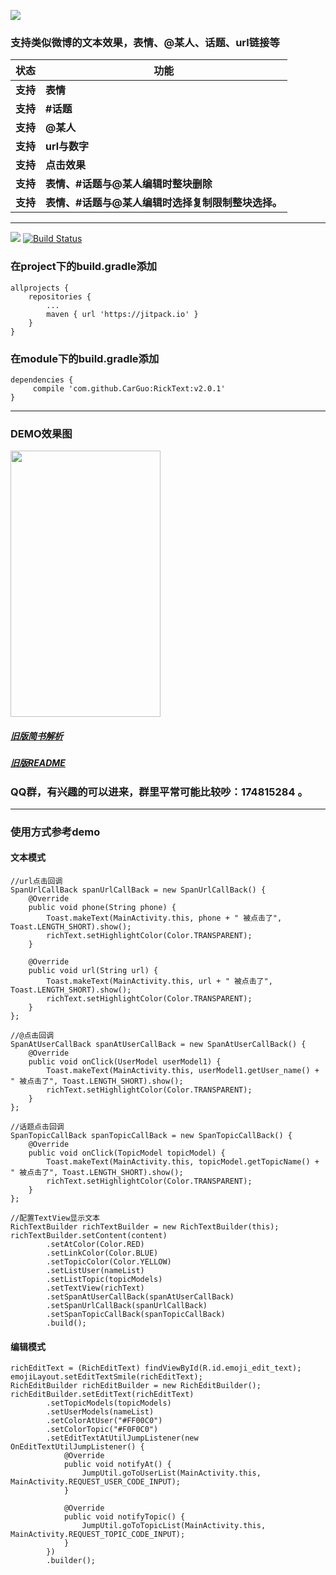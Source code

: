 

![](https://github.com/CarGuo/RickText/blob/master/logo.png)
### 支持类似微博的文本效果，表情、@某人、话题、url链接等


状态 | 功能
-------- | ---
**支持**|**表情**
**支持**|**#话题**
**支持**|**@某人**
**支持**|**url与数字**
**支持**|**点击效果**
**支持**|**表情、#话题与@某人编辑时整块删除**
**支持**|**表情、#话题与@某人编辑时选择复制限制整块选择。**


----------------------------------

[![](https://jitpack.io/v/CarGuo/RickText.svg)](https://jitpack.io/#CarGuo/RickText)
[![Build Status](https://travis-ci.org/CarGuo/RickText.svg?branch=master)](https://travis-ci.org/CarGuo/RickText)

### 在project下的build.gradle添加
```
allprojects {
	repositories {
		...
		maven { url 'https://jitpack.io' }
	}
}
```

### 在module下的build.gradle添加

```
dependencies {
     compile 'com.github.CarGuo:RickText:v2.0.1'
}

```

----------------------------------

### DEMO效果图

<img src="https://github.com/CarGuo/RickText/blob/master/1.png" width="240px" height="426px"/>


##### [旧版简书解析](http://www.jianshu.com/p/cd9e197a5c04)

##### [旧版README](https://github.com/CarGuo/RickText/blob/master/OLD_README.md)

### QQ群，有兴趣的可以进来，群里平常可能比较吵：174815284 。


----------------------------------

### 使用方式参考demo

#### 文本模式

```
//url点击回调
SpanUrlCallBack spanUrlCallBack = new SpanUrlCallBack() {
    @Override
    public void phone(String phone) {
        Toast.makeText(MainActivity.this, phone + " 被点击了", Toast.LENGTH_SHORT).show();
        richText.setHighlightColor(Color.TRANSPARENT);
    }

    @Override
    public void url(String url) {
        Toast.makeText(MainActivity.this, url + " 被点击了", Toast.LENGTH_SHORT).show();
        richText.setHighlightColor(Color.TRANSPARENT);
    }
};

//@点击回调
SpanAtUserCallBack spanAtUserCallBack = new SpanAtUserCallBack() {
    @Override
    public void onClick(UserModel userModel1) {
        Toast.makeText(MainActivity.this, userModel1.getUser_name() + " 被点击了", Toast.LENGTH_SHORT).show();
        richText.setHighlightColor(Color.TRANSPARENT);
    }
};

//话题点击回调
SpanTopicCallBack spanTopicCallBack = new SpanTopicCallBack() {
    @Override
    public void onClick(TopicModel topicModel) {
        Toast.makeText(MainActivity.this, topicModel.getTopicName() + " 被点击了", Toast.LENGTH_SHORT).show();
        richText.setHighlightColor(Color.TRANSPARENT);
    }
};

//配置TextView显示文本
RichTextBuilder richTextBuilder = new RichTextBuilder(this);
richTextBuilder.setContent(content)
        .setAtColor(Color.RED)
        .setLinkColor(Color.BLUE)
        .setTopicColor(Color.YELLOW)
        .setListUser(nameList)
        .setListTopic(topicModels)
        .setTextView(richText)
        .setSpanAtUserCallBack(spanAtUserCallBack)
        .setSpanUrlCallBack(spanUrlCallBack)
        .setSpanTopicCallBack(spanTopicCallBack)
        .build();

```

#### 编辑模式

```
richEditText = (RichEditText) findViewById(R.id.emoji_edit_text);
emojiLayout.setEditTextSmile(richEditText);
RichEditBuilder richEditBuilder = new RichEditBuilder();
richEditBuilder.setEditText(richEditText)
        .setTopicModels(topicModels)
        .setUserModels(nameList)
        .setColorAtUser("#FF00C0")
        .setColorTopic("#F0F0C0")
        .setEditTextAtUtilJumpListener(new OnEditTextUtilJumpListener() {
            @Override
            public void notifyAt() {
                JumpUtil.goToUserList(MainActivity.this, MainActivity.REQUEST_USER_CODE_INPUT);
            }

            @Override
            public void notifyTopic() {
                JumpUtil.goToTopicList(MainActivity.this, MainActivity.REQUEST_TOPIC_CODE_INPUT);
            }
        })
        .builder();
```